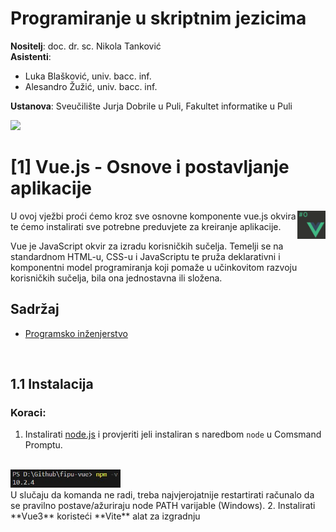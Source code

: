 # Programiranje u skriptnim jezicima
**Nositelj**: doc. dr. sc. Nikola Tanković  
**Asistenti**:
- Luka Blašković, univ. bacc. inf.
- Alesandro Žužić, univ. bacc. inf.

**Ustanova**: Sveučilište Jurja Dobrile u Puli, Fakultet informatike u Puli

<img src=https://fipu.unipu.hr/_pub/themes_static/unipu2020/fipu/icons/fipu_hr.png style="width:40%"></img>

# [1] Vue.js - Osnove i postavljanje aplikacije
[comment]: <> (Ažurirati sliku - logovue/vue0.png)
<img src="logovue/vue0.png" style="width:9%; float:right;"></img>
<p style="float: clear;">
U ovoj vježbi proći ćemo kroz sve osnovne komponente vue.js okvira te ćemo instalirati sve potrebne preduvjete za kreiranje aplikacije.

Vue je JavaScript okvir za izradu korisničkih sučelja. Temelji se na standardnom HTML-u, CSS-u i JavaScriptu te pruža deklarativni i komponentni model programiranja koji pomaže u učinkovitom razvoju korisničkih sučelja, bila ona jednostavna ili složena.
</p>


## Sadržaj

<!-- TOC start (generated with https://github.com/derlin/bitdowntoc) -->

- [Programsko inženjerstvo](#programsko-inženjerstvo)

<br>

## 1.1 Instalacija

### Koraci:
1. Instalirati [node.js](https://nodejs.org/) i provjeriti jeli instaliran s naredbom `node` u Comsmand Promptu.
<br>
<img src="images/vue0_node.jpg" style="width:35%;"></img>
<br>
U slučaju da komanda ne radi, treba najvjerojatnije restartirati računalo da se pravilno postave/ažuriraju node PATH varijable (Windows).
2. Instalirati **Vue3** koristeći **Vite** alat za izgradnju
